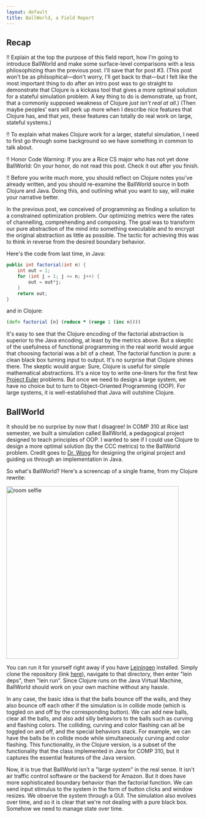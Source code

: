 ```yaml
---
layout: default
title: BallWorld, a Field Report
---
```


<h2> Recap </h2>

!! Explain at the top the purpose of this field report, how I'm going to introduce
BallWorld and make some surface-level comparisons with a less philosophizing 
than the previous post. I'll save that for post #3. (This post won't be as
philsophical&mdash;don't worry, I'll get back to that&mdash;but I felt like the
most important thing to do after an intro post was to go straight to demonstrate
that Clojure is a kickass tool that gives a more optimal solution for a
stateful simulation problem. A key thing to do is demonstrate, up front, 
that a commonly supposed weakness of Clojure *just isn't real at all*.)
(Then maybe peoples' ears will perk up more when I describe nice features that 
Clojure has, and that *yes*, these features can totally do real work on 
large, stateful systems.)

!! To explain what makes Clojure work for a larger, stateful simulation, I need
to first go through some background so we have something in common to talk about. 

!! Honor Code Warning: If you are a Rice CS major who has not yet done BallWorld:
On your honor, do not read this post. Check it out after you finish. 

!! Before you write much more, you should reflect on Clojure notes you've already
written, and you should re-examine the BallWorld source in both Clojure and Java.
Doing this, and outlining what you want to say, will make your narrative better.

In the previous post, we conceived of programming as finding a solution to a 
constrained optimization problem. Our optimizing metrics were the rates of
channelling, comprehending and composing. The goal was to transform
our pure abstraction of the mind into something executable and to encrypt the
original abstraction as little as possible. The tactic for achieving this was 
to think in reverse from the desired boundary behavior. 

Here's the code from last time, in Java:

```java
public int factorial(int n) {
	int out = 1;
	for (int j = 1; j <= n; j++) {
		out = out*j;
	}
	return out;
}
```

and in Clojure:

```clojure
(defn factorial [n] (reduce * (range 1 (inc n))))
```

It's easy to see that the Clojure encoding of the factorial abstraction is
superior to the Java encoding, at least by the metrics above. But a skeptic of
the usefulness of functional programming in the real world would argue that
choosing factorial was a bit of a cheat. The factorial function is pure: a clean
black box turning input to output. It's no surprise that Clojure shines there.
The skeptic would argue: 
Sure, Clojure is useful for simple mathematical abstractions. It's a 
nice toy to write one-liners for the first few
<a href="https://projecteuler.net/">Project Euler</a> problems. But once we 
need to design a large system,
we have no choice but to turn to Object-Oriented Programming (OOP). For large systems,
it is well-established that Java will outshine Clojure.


<h2> BallWorld </h2>

It should be no surprise by now that I disagree! In COMP 310 at Rice
last semester, we built a simulation called BallWorld, a pedagogical 
project designed to teach principles of OOP. I wanted to see if I could 
use Clojure to design a more optimal solution (by the CCC metrics) to the
BallWorld problem. Credit goes to 
<a href="http://www.bandgap.cs.rice.edu/personal/adrice_swong/public/default.aspx">
Dr. Wong</a> for designing the original project and 
guiding us through an implementation in Java. 

So what's BallWorld? Here's a screencap of a single frame, from my Clojure rewrite: 

<img style = "width: 450px;" alt="room selfie" src="/lambda-up/assets/ball_world.png"></img>

You can run it for yourself right away if you have 
<a href="http://leiningen.org/">Leiningen</a> installed. Simply clone the repository 
(link <a href="https://github.com/rickylevan/ballworld">here</a>),
navigate to that directory, then enter "lein deps", then "lein run". Since Clojure
runs on the Java Virtual Machine, BallWorld should work on your own
machine without any hassle.

In any case, the basic idea is that the balls bounce off the walls,
and they also bounce off each other if the simulation is in collide mode (which is
toggled on and off by the corresponding button). We can add new balls, clear all the balls,
and also add silly behaviors to the balls such as curving and flashing colors. The 
colliding, curving and color flashing can all be toggled on and off, and the special
behaviors stack. For example, we can have the balls be in collide mode while simultaneously
curving and color flashing. This functionality, in the Clojure version, is a
subset of the functionality that the class implemented 
in Java for COMP 310, but it captures the essential features of the Java version. 


Now, it is true that BallWorld isn't a "large system" in the real sense. It isn't 
air traffic control software or the backend for Amazon. But it does have more
sophisticated boundary behavior than the factorial function.
We can send input stimulus to the system in the form of button clicks and window
resizes. We observe the system through a GUI. The simulation
also evolves over time, and so it is clear that we're not dealing with a pure
black box. Somehow we need to manage state over time. 



